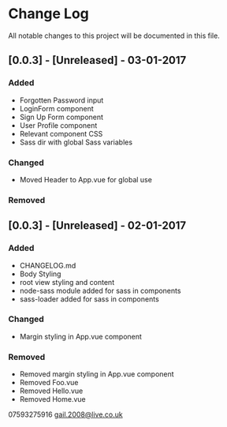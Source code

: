 # Change Log
All notable changes to this project will be documented in this file.

## [0.0.3] - [Unreleased] - 03-01-2017 

### Added 
- Forgotten Password input
- LoginForm component
- Sign Up Form component
- User Profile component
- Relevant component CSS
- Sass dir with global Sass variables

### Changed
- Moved Header to App.vue for global use

### Removed

## [0.0.3] - [Unreleased] - 02-01-2017 

### Added
- CHANGELOG.md
- Body Styling
- root view styling and content
- node-sass module added for sass in components
- sass-loader added for sass in components

### Changed
-  Margin styling in App.vue component

### Removed
- Removed margin styling in App.vue component
- Removed Foo.vue
- Removed Hello.vue 
- Removed Home.vue



07593275916
gail.2008@live.co.uk

